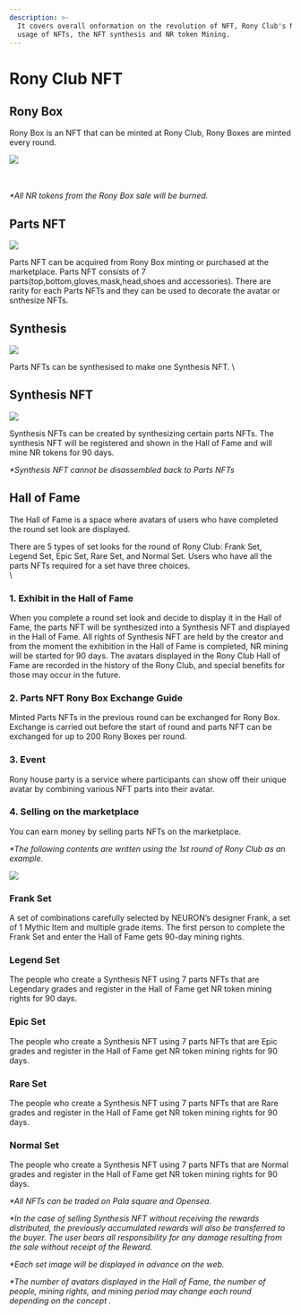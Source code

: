 ```yaml
---
description: >-
  It covers overall onformation on the revolution of NFT, Rony Club's NFTs,
  usage of NFTs, the NFT synthesis and NR token Mining.
---
```


# Rony Club NFT

## Rony Box

Rony Box is an NFT that can be minted at Rony Club, Rony Boxes are minted every round.

![](../../.gitbook/assets/로니박스.png)

\
\
_\*All NR tokens from the Rony Box sale will be burned._

## Parts NFT&#x20;

![](<../../.gitbook/assets/파츠와 캐릭터.JPG>)

Parts NFT can be acquired from Rony Box minting or purchased at the marketplace. Parts NFT consists of 7 parts(top,bottom,gloves,mask,head,shoes and accessories). There are rarity for each Parts NFTs and they can be used to decorate the avatar or snthesize NFTs.

## Synthesis

![](../../.gitbook/assets/전시하기1.JPG)

Parts NFTs can be synthesised to make one Synthesis NFT. \


## Synthesis NFT

![](../../.gitbook/assets/전시하기2.JPG)

Synthesis NFTs can be created by synthesizing certain parts NFTs. The synthesis NFT will be registered and shown in the Hall of Fame and will mine NR tokens for 90 days.

_\*Synthesis NFT cannot be disassembled back to Parts NFTs_

## Hall  of Fame

The Hall of Fame is a space where avatars of users who have completed the round set look are displayed.

There are 5 types of set looks for the round of Rony Club: Frank Set, Legend Set, Epic Set, Rare Set, and Normal Set. Users who have all the parts NFTs required for a set have three choices.\
\


### **1. Exhibit in the Hall of Fame**

When you complete a round set look and decide to display it in the Hall of Fame, the parts NFT will be synthesized into a Synthesis NFT and displayed in the Hall of Fame. All rights of Synthesis NFT are held by the creator and from the moment the exhibition in the Hall of Fame is completed, NR mining will be started for 90 days. The avatars displayed in the Rony Club Hall of Fame are recorded in the history of the Rony Club, and special benefits for those may occur in the future.

### 2. **Parts NFT Rony Box Exchange Guide**

Minted Parts NFTs in the previous round can be exchanged for Rony Box. Exchange is carried out before the start of round and parts NFT can be exchanged for up to 200 Rony Boxes per round.

### 3. **Event**

Rony house party is a service where participants can show off their unique avatar by combining various NFT parts into their avatar.

### 4. **Selling on the marketplace**

You can earn money by selling parts NFTs on the marketplace.



_\*The following contents are written using the 1st round of Rony Club as an example._

![](<../../.gitbook/assets/세트 이미지.JPG>)

### Frank Set

A set of combinations carefully selected by NEURON’s designer Frank, a set of 1 Mythic Item and multiple grade items. The first person to complete the Frank Set and enter the Hall of Fame gets 90-day mining rights.

### Legend Set

The people who create a Synthesis NFT using 7 parts NFTs that are Legendary grades and register in the Hall of Fame get NR token mining rights for 90 days.

### Epic Set

The people who create a Synthesis NFT using 7 parts NFTs that are Epic grades and register in the Hall of Fame get NR token mining rights for 90 days.

### Rare Set

The people who create a Synthesis NFT using 7 parts NFTs that are Rare grades and register in the Hall of Fame get NR token mining rights for 90 days.

### **Normal Set**

The people who create a Synthesis NFT using 7 parts NFTs that are Normal grades and register in the Hall of Fame get NR token mining rights for 90 days.

_\*All NFTs can be traded on Pala square and Opensea._&#x20;

_\*In the case of selling Synthesis NFT without receiving the rewards distributed, the previously accumulated rewards will also be transferred to the buyer. The user bears all responsibility for any damage resulting from the sale without receipt of the Reward._

_\*Each set image will be displayed in advance on the web._&#x20;

_\*The number of avatars displayed in the Hall of Fame, the number of people, mining rights, and mining period may change each round depending on the concept ._

###
